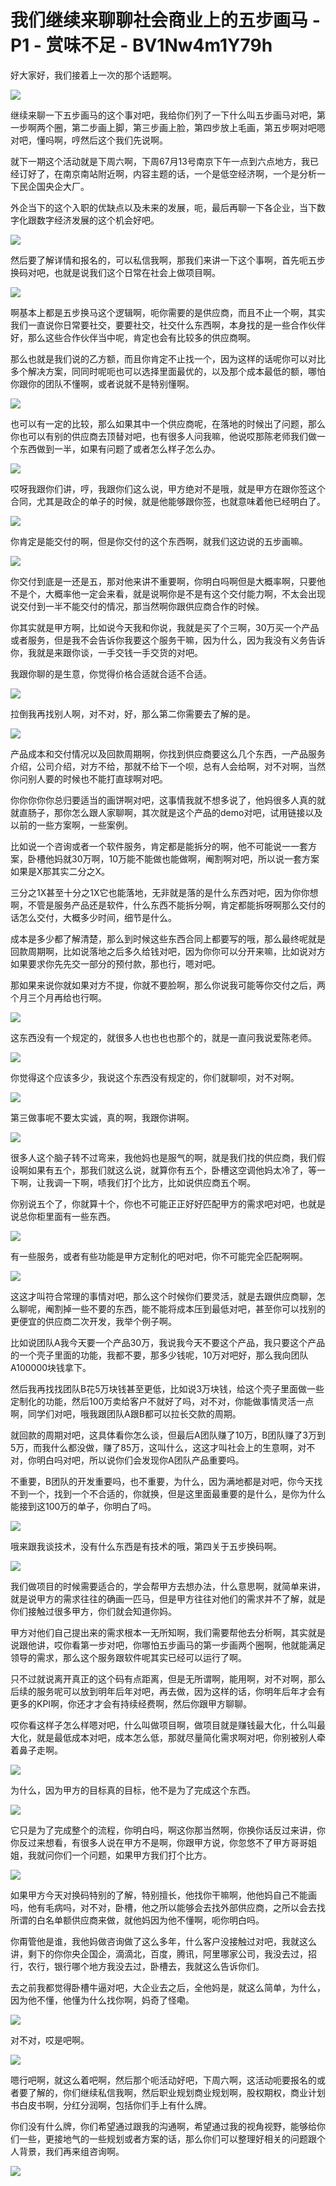 # 我们继续来聊聊社会商业上的五步画马 - P1 - 赏味不足 - BV1Nw4m1Y79h

好大家好，我们接着上一次的那个话题啊。

![](img/1cd48b99b083bea994ea545dd4f32e9c_1.png)

继续来聊一下五步画马的这个事对吧，我给你们列了一下什么叫五步画马对吧，第一步啊两个圈，第二步画上脚，第三步画上脸，第四步放上毛画，第五步啊对吧嗯对吧，懂吗啊，哼然后这个我们先说啊。

就下一期这个活动就是下周六啊，下周67月13号南京下午一点到六点地方，我已经订好了，在南京南站附近啊，内容主题的话，一个是低空经济啊，一个是分析一下民企国央企大厂。

外企当下的这个入职的优缺点以及未来的发展，呃，最后再聊一下各企业，当下数字化跟数字经济发展的这个机会好吧。



![](img/1cd48b99b083bea994ea545dd4f32e9c_3.png)

然后要了解详情和报名的，可以私信我啊，那我们来讲一下这个事啊，首先呃五步换码对吧，也就是说我们这个日常在社会上做项目啊。



![](img/1cd48b99b083bea994ea545dd4f32e9c_5.png)

啊基本上都是五步换马这个逻辑啊，呃你需要的是供应商，而且不止一个啊，其实我们一直说你日常要社交，要要社交，社交什么东西啊，本身找的是一些合作伙伴好，那么这些合作伙伴当中呢，肯定也会有比较多的供应商啊。

那么也就是我们说的乙方额，而且你肯定不止找一个，因为这样的话呢你可以对比多个解决方案，同同时呢呃也可以选择里面最优的，以及那个成本最低的额，哪怕你跟你的团队不懂啊，或者说就不是特别懂啊。



![](img/1cd48b99b083bea994ea545dd4f32e9c_7.png)

也可以有一定的比较，那么如果其中一个供应商呢，在落地的时候出了问题，那么你也可以有别的供应商去顶替对吧，也有很多人问我嘛，他说哎那陈老师我们做一个东西做到一半，如果有问题了或者怎么样子怎么办。



![](img/1cd48b99b083bea994ea545dd4f32e9c_9.png)

哎呀我跟你们讲，哼，我跟你们这么说，甲方绝对不是哦，就是甲方在跟你签这个合同，尤其是政企的单子的时候，就是他能够跟你签，也就意味着他已经明白了。



![](img/1cd48b99b083bea994ea545dd4f32e9c_11.png)

你肯定是能交付的啊，但是你交付的这个东西啊，就我们这边说的五步画嘛。

![](img/1cd48b99b083bea994ea545dd4f32e9c_13.png)

你交付到底是一还是五，那对他来讲不重要啊，你明白吗啊但是大概率啊，只要他不是个，大概率他一定会来看，就是说啊你是不是有这个交付能力啊，不太会出现说交付到一半不能交付的情况，那当然啊你跟供应商合作的时候。

你其实就是甲方啊，比如说今天我和你说，我就是买了个三啊，30万买一个产品或者服务，但是我不会告诉你我要这个服务干嘛，因为什么，因为我没有义务告诉你，我就是来跟你谈，一手交钱一手交货的对吧。

我跟你聊的是生意，你觉得价格合适就合适不合适。

![](img/1cd48b99b083bea994ea545dd4f32e9c_15.png)

拉倒我再找别人啊，对不对，好，那么第二你需要去了解的是。

![](img/1cd48b99b083bea994ea545dd4f32e9c_17.png)

产品成本和交付情况以及回款周期啊，你找到供应商要这么几个东西，一产品服务介绍，公司介绍，对方不给，那就不给下一个呗，总有人会给啊，对不对啊，当然你问别人要的时候也不能打直球啊对吧。

你你你你你总归要适当的画饼啊对吧，这事情我就不想多说了，他妈很多人真的就就直肠子，那你怎么跟人家聊啊，其次就是这个产品的demo对吧，试用链接以及以前的一些方案啊，一些案例。

比如说一个咨询或者一个软件服务，肯定都是能拆分的啊，他不可能说一一套方案，卧槽他妈就30万啊，10万能不能做也能做啊，阉割啊对吧，所以说一套方案如果是X那其实二分之X。

三分之1X甚至十分之1X它也能落地，无非就是落的是什么东西对吧，因为你你想啊，不管是服务产品还是软件，什么东西不能拆分啊，肯定都能拆呀啊那么交付的话怎么交付，大概多少时间，细节是什么。

成本是多少都了解清楚，那么到时候这些东西合同上都要写的哦，那么最终呢就是回款周期啊，比如说落地之后多久给钱对吧，因为你你可以分开来嘛，比如说对方如果要求你先先交一部分的预付款，那也行，嗯对吧。

那如果来说你就如果对方不提，你就不要脸啊，那么你说我可能等你交付之后，两个月三个月再给也行啊。

![](img/1cd48b99b083bea994ea545dd4f32e9c_19.png)

这东西没有一个规定的，就很多人也也也也那个的，就是一直问我说爱陈老师。

![](img/1cd48b99b083bea994ea545dd4f32e9c_21.png)

你觉得这个应该多少，我说这个东西没有规定的，你们就聊呗，对不对啊。

![](img/1cd48b99b083bea994ea545dd4f32e9c_23.png)

第三做事呢不要太实诚，真的啊，我跟你讲啊。

![](img/1cd48b99b083bea994ea545dd4f32e9c_25.png)

很多人这个脑子转不过弯来，我他妈也是服气的啊，就是我们找的供应商，我们假设啊如果有五个，那我们就这么说，就算你有五个，卧槽这空调他妈太冷了，等一下啊，让我调一下啊，啧我们打个比方，比如说供应商五个啊。

你别说五个了，你就算十个，你也不可能正正好好匹配甲方的需求吧对吧，也就是说总你柜里面有一些东西。

![](img/1cd48b99b083bea994ea545dd4f32e9c_27.png)

有一些服务，或者有些功能是甲方定制化的吧对吧，你不可能完全匹配啊啊。

![](img/1cd48b99b083bea994ea545dd4f32e9c_29.png)

这这才叫符合常理的事情对吧，那么这个时候你们要灵活，就是去跟供应商聊，怎么聊呢，阉割掉一些不要的东西，能不能将成本压到最低对吧，甚至你可以找别的更便宜的供应商二次开发，我举个例子啊。

比如说团队A我今天要一个产品30万，我说我今天不要这个产品，我只要这个产品的一个壳子里面的功能，我都不要，那多少钱呢，10万对吧好，那么我向团队A100000块钱拿下。

然后我再找找团队B花5万块钱甚至更低，比如说3万块钱，给这个壳子里面做一些定制化的功能，然后100万卖给客户不就好了吗，对不对，你能做事情灵活一点啊，同学们对吧，哦我跟团队A跟B都可以拉长交款的周期。

就回款的周期对吧，这具体看你怎么谈，但最后A团队赚了10万，B团队赚了3万到5万，而我什么都没做，赚了85万，这叫什么，这这才叫社会上的生意啊，对不对，你明白吗对吧，所以说你们会发现你A团队产品重要吗。

不重要，B团队的开发重要吗，也不重要，为什么，因为满地都是对吧，你今天找不到一个，找到一个不合适的，你就换，但是这里面最重要的是什么，是你为什么能接到这100万的单子，你明白了吗。



![](img/1cd48b99b083bea994ea545dd4f32e9c_31.png)

哦来跟我谈技术，没有什么东西是有技术的哦，第四关于五步换码啊。

![](img/1cd48b99b083bea994ea545dd4f32e9c_33.png)

我们做项目的时候需要适合的，学会帮甲方去想办法，什么意思啊，就简单来讲，就是说甲方的需求往往的确画一匹马，但是甲方往往对他们的需求并不了解，就是你们接触过很多甲方，你们就会知道你妈。

甲方对他们自己提出来的需求根本一无所知啊，我们需要帮他去分析啊，其实就是说跟他讲，哎你看第一步对吧，你哪怕五步画马的第一步画两个圈啊，他就能满足领导的需求，那么这个服务跟软件呢其实已经可以运行了啊。

只不过就说离开真正的这个码有点距离，但是无所谓啊，能用啊，对不对啊，那么后续的服务呢可以放到明年后年对吧，再去做，因为这样的话，你明年后年才会有更多的KPI啊，你还才才会有持续经费啊，然后你跟甲方聊聊。

哎你看这样子怎么样嗯对吧，什么叫做项目啊，做项目就是赚钱最大化，什么叫最大化，就是最低成本对吧，成本怎么低，那就尽量简化需求啊对吧，你别被别人牵着鼻子走啊。



![](img/1cd48b99b083bea994ea545dd4f32e9c_35.png)

为什么，因为甲方的目标真的目标，他不是为了完成这个东西。

![](img/1cd48b99b083bea994ea545dd4f32e9c_37.png)

它只是为了完成整个的流程，你明白吗，啊这你那当然啊，你换你话反过来讲，你你反过来想看，有很多人说在甲方不是啊，你跟甲方说，你忽悠不了甲方哥哥姐姐，我就问你们一个问题，如果甲方我们打个比方。



![](img/1cd48b99b083bea994ea545dd4f32e9c_39.png)

如果甲方今天对换码特别的了解，特别擅长，他找你干嘛啊，他他妈自己不能画吗，他有毛病吗，对不对，卧槽，他之所以能够会去找外部供应商，之所以会去找所谓的白名单额供应商来做，就他妈因为他不懂啊，呃你明白吗。

你甭管他是谁，我他妈做咨询做了这么多年，什么客户没接触过对吧，我就这么讲，剩下的你你央企国企，滴滴北，百度，腾讯，阿里哪家公司，我没去过，招行，农行，银行哪个地方我没去过，卧槽去，我就这么告诉你们。

去之前我都觉得卧槽牛逼对吧，大企业去之后，全他妈是，就这么简单，为什么，因为他不懂，他懂为什么找你啊，妈奇了怪嘞。



![](img/1cd48b99b083bea994ea545dd4f32e9c_41.png)

对不对，哎是吧啊。

![](img/1cd48b99b083bea994ea545dd4f32e9c_43.png)

嗯行吧啊，就这么着吧啊，然后那个呃活动好吧，下周六啊，这活动呃要报名的或者要了解的，你们继续私信我啊，然后职业规划商业规划啊，股权期权，商业计划书白皮书啊，分红分润啊，包括你们手上有什么牌。

你们没有什么牌，你们希望通过跟我的沟通啊，希望通过我的视角视野，能够给你们一些，更接地气的一些规划或者方案的话，那么你们可以整理好相关的问题跟个人背景，我们再来组咨询啊。



![](img/1cd48b99b083bea994ea545dd4f32e9c_45.png)
